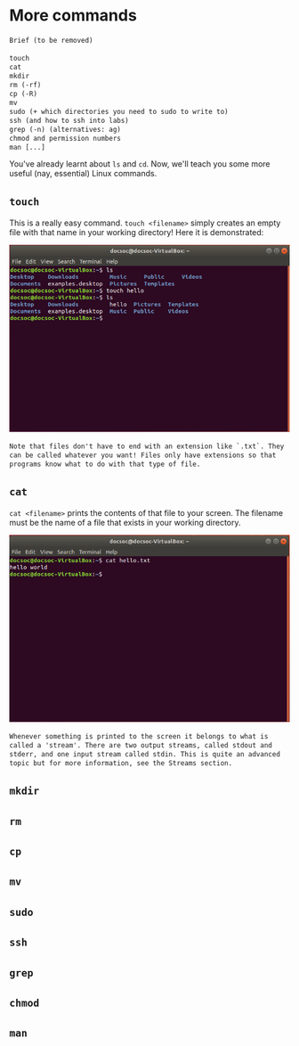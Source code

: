 # More commands

```
Brief (to be removed)

touch
cat
mkdir
rm (-rf)
cp (-R)
mv
sudo (+ which directories you need to sudo to write to)
ssh (and how to ssh into labs)
grep (-n) (alternatives: ag)
chmod and permission numbers
man [...]
```

You've already learnt about `ls` and `cd`. Now, we'll teach you some more useful (nay, essential) Linux commands.

## `touch`

This is a really easy command. `touch <filename>` simply creates an empty file with that name in your working directory! Here it is demonstrated:

![touch](assets/commands/touch.png "touch")

```
Note that files don't have to end with an extension like `.txt`. They can be called whatever you want! Files only have extensions so that programs know what to do with that type of file.
```

## `cat`

`cat <filename>` prints the contents of that file to your screen. The filename must be the name of a file that exists in your working directory.

![cat](assets/commands/cat.png "cat")

```
Whenever something is printed to the screen it belongs to what is called a 'stream'. There are two output streams, called stdout and stderr, and one input stream called stdin. This is quite an advanced topic but for more information, see the Streams section.
```

## `mkdir`

## `rm`

## `cp`

## `mv`

## `sudo`

## `ssh`

## `grep`

## `chmod`

## `man`
